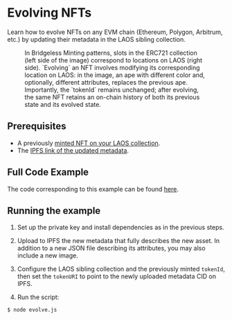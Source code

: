 # Evolving NFTs

Learn how to evolve NFTs on any EVM chain (Ethereum, Polygon, Arbitrum, etc.) by updating their metadata in the LAOS sibling collection.

<figure><img src="/img/setupCollection_evolve.png" alt=""></img><figcaption>In Bridgeless Minting patterns, slots in the ERC721 collection (left side of the image) correspond to locations on LAOS (right side). `Evolving` an NFT involves modifying its corresponding location on LAOS: in the image, an ape with different color and, optionally, different attributes, replaces the previous ape. Importantly, the `tokenId` remains unchanged; after evolving, the same NFT retains an on-chain history of both its previous state and its evolved state.</figcaption></figure>

## Prerequisites

- A previously [minted NFT on your LAOS collection](/guides/evm/minting.md).
- The [IPFS link of the updated metadata](/guides/evm/ipfs-upload.md).

## Full Code Example

The code corresponding to this example can be found [here](https://github.com/freeverseio/laos-examples/blob/main/evm/evolve.js).

## Running the example

1. Set up the private key and install dependencies as in the previous steps.

2. Upload to IPFS the new metadata that fully describes the new asset. In addition to a new JSON file describing its attributes, you may also include a new image.

3. Configure the LAOS sibling collection and the previously minted `tokenId`, then set the `tokenURI` to point to the newly uploaded metadata CID on IPFS.

4. Run the script:
```bash
$ node evolve.js
```
